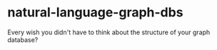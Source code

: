 # natural-language-graph-dbs
Every wish you didn't have to think about the structure of your graph database?
